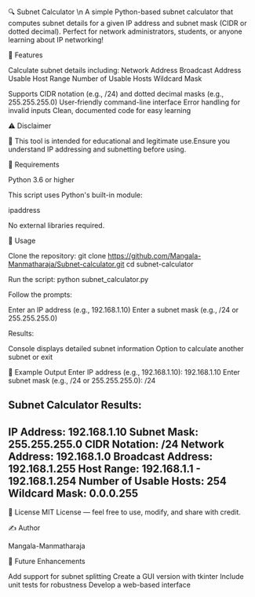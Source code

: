 🔍 Subnet Calculator
\n
A simple Python-based subnet calculator that computes subnet details for a given IP address and subnet mask (CIDR or dotted decimal). Perfect for network administrators, students, or anyone learning about IP networking!

📌 Features

Calculate subnet details including:
Network Address
Broadcast Address
Usable Host Range
Number of Usable Hosts
Wildcard Mask


Supports CIDR notation (e.g., /24) and dotted decimal masks (e.g., 255.255.255.0)
User-friendly command-line interface
Error handling for invalid inputs
Clean, documented code for easy learning


⚠️ Disclaimer

🚨 This tool is intended for educational and legitimate use.Ensure you understand IP addressing and subnetting before using.


💪 Requirements

Python 3.6 or higher

This script uses Python's built-in module:

ipaddress

No external libraries required.

🚀 Usage

Clone the repository:
git clone https://github.com/Mangala-Manmatharaja/Subnet-calculator.git
cd subnet-calculator


Run the script:
python subnet_calculator.py


Follow the prompts:

Enter an IP address (e.g., 192.168.1.10)
Enter a subnet mask (e.g., /24 or 255.255.255.0)


Results:

Console displays detailed subnet information
Option to calculate another subnet or exit




🧪 Example Output
Enter IP address (e.g., 192.168.1.10): 192.168.1.10
Enter subnet mask (e.g., /24 or 255.255.255.0): /24

Subnet Calculator Results:
--------------------------------------------------
IP Address: 192.168.1.10
Subnet Mask: 255.255.255.0
CIDR Notation: /24
Network Address: 192.168.1.0
Broadcast Address: 192.168.1.255
Host Range: 192.168.1.1 - 192.168.1.254
Number of Usable Hosts: 254
Wildcard Mask: 0.0.0.255
--------------------------------------------------


📄 License
MIT License — feel free to use, modify, and share with credit.

✍️ Author

Mangala-Manmatharaja


🌟 Future Enhancements

Add support for subnet splitting
Create a GUI version with tkinter
Include unit tests for robustness
Develop a web-based interface

